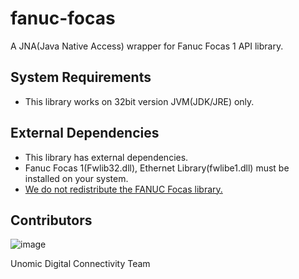 # fanuc-focas

A JNA(Java Native Access) wrapper for Fanuc Focas 1 API library.

## System Requirements

- This library works on 32bit version JVM(JDK/JRE) only.

## External Dependencies

- This library has external dependencies.
- Fanuc Focas 1(Fwlib32.dll), Ethernet Library(fwlibe1.dll) must be installed on your system.
- <u>We do not redistribute the FANUC Focas library.</u>

## Contributors

![image](https://user-images.githubusercontent.com/15084045/127098808-169f2246-8959-44ca-88cb-47c8621393ec.png "Unomic Logo")

Unomic
Digital Connectivity Team
